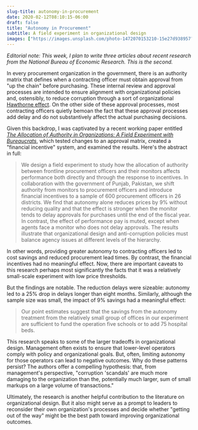 ```yaml
---
slug-title: autonomy-in-procurement
date: 2020-02-12T08:10:15-06:00
draft: false
title: "Autonomy in Procurement"
subtitle: A field experiment in organizational design
images: ["https://images.unsplash.com/photo-1472070153210-15e27d938957?ixlib=rb-1.2.1&ixid=eyJhcHBfaWQiOjEyMDd9&auto=format&fit=crop&w=1950&q=80"]
---
```


*Editorial note: This week, I plan to write three articles about recent research from the National Bureau of Economic Research. This is the second.*

In every procurement organization in the government, there is an authority matrix that defines when a contracting officer must obtain approval from "up the chain" before purchasing. These internal review and approval processes are intended to ensure alignment with organizational policies and, ostensibly, to reduce corruption through a sort of organizational [Hawthorne effect](https://en.wikipedia.org/wiki/Hawthorne_effect). On the other side of these approval processes, most contracting officers quietly bemoan the fact that these approval processes add delay and do not substantively affect the actual purchasing decisions.

Given this backdrop, I was captivated by a recent working paper entitled *[The Allocation of Authority in Organizations: A Field Experiment with Bureaucrats](https://www.nber.org/papers/w26733)*, which tested changes to an approval matrix, created a "financial incentive" system, and examined the results. Here's the abstract in full:

> We design a field experiment to study how the allocation of authority between frontline procurement officers and their monitors affects performance both directly and through the response to incentives. In collaboration with the government of Punjab, Pakistan, we shift authority from monitors to procurement officers and introduce financial incentives to a sample of 600 procurement officers in 26 districts. We find that autonomy alone reduces prices by 9% without reducing quality and that the effect is stronger when the monitor tends to delay approvals for purchases until the end of the fiscal year. In contrast, the effect of performance pay is muted, except when agents face a monitor who does not delay approvals. The results illustrate that organizational design and anti-corruption policies must balance agency issues at different levels of the hierarchy.

In other words, providing greater autonomy to contracting officers led to cost savings and reduced procurement lead times. By contrast, the financial incentives had no meaningful effect. Now, there are important caveats to this research perhaps most significantly the facts that it was a relatively small-scale experiment with low price thresholds.

But the findings are notable. The reduction delays were sizeable: autonomy led to a 25% drop in delays longer than eight months. Similarly, although the sample size was small, the impact of 9% savings had a meaningful effect:

> Our point estimates suggest that the savings from the autonomy treatment from the relatively small group of offices in our experiment are sufficient to fund the operation five schools or to add 75 hospital beds.

This research speaks to some of the larger tradeoffs in organizational design. Management often exists to ensure that lower-level operators comply with policy and organizational goals. But, often, limiting autonomy for those operators can lead to negative outcomes. Why do these patterns persist? The authors offer a compelling hypothesis: that, from management's perspective, "corruption 'scandals' are much more damaging to the organization than the, potentially much larger, sum of small markups on a large volume of transactions."

Ultimately, the research is another helpful contribution to the literature on organizational design. But it also might serve as a prompt to leaders to reconsider their own organization's processes and decide whether "getting out of the way" might be the best path toward improving organizational outcomes.
